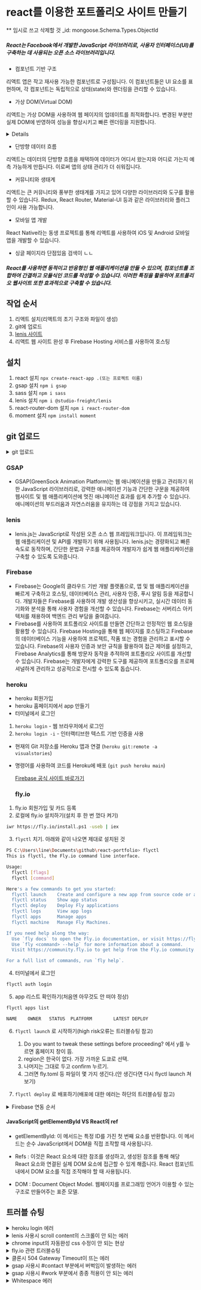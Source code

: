# react를 이용한 포트폴리오 사이트 만들기

\*\* 임시로 쓰고 삭제할 것
\_id: mongoose.Schema.Types.ObjectId

##### React는 Facebook에서 개발한 JavaScript 라이브러리로, 사용자 인터페이스(UI)를 구축하는 데 사용되는 오픈 소스 라이브러리입니다.

-   컴포넌트 기반 구조

리액트 앱은 작고 재사용 가능한 컴포넌트로 구성됩니다. 이 컴포넌트들은 UI 요소를 표현하며, 각 컴포넌트는 독립적으로 상태(state)와 렌더링을 관리할 수 있습니다.

-   가상 DOM(Virtual DOM)

리액트는 가상 DOM을 사용하여 웹 페이지의 업데이트를 최적화합니다. 변경된 부분만 실제 DOM에 반영하여 성능을 향상시키고 빠른 렌더링을 지원합니다.

<details>
<sub>실제 DOM(Document Object Model)에 대한 가벼운 복사본을 유지하고 이를 사용하여 효율적인 UI 업데이트를 달성하는 방법을 가리킵니다.</sub>

<sub>실제 DOM은 웹 페이지의 구조를 나타내며, 웹 페이지의 요소와 컨텐츠에 대한 프로그래밍적인 조작을 제공합니다. 하지만 실제 DOM은 변경사항을 적용하고 다시 렌더링하는 데 많은 비용과 시간이 소요됩니다. 특히 대규모 또는 동적인 웹 앱에서 이로 인해 성능 문제가 발생할 수 있습니다.</sub>

<sub>가상 DOM은 이러한 문제를 완화하기 위해 사용됩니다. 리액트에서는 가상 DOM을 사용하여 웹 페이지의 현재 상태를 나타내는 가벼운 복사본을 유지합니다. 컴포넌트의 상태 변경이 발생하면 가상 DOM에서 변경된 부분을 계산하고, 이 변경사항을 실제 DOM에 적용하기 전에 최적화된 방식으로 업데이트합니다. 이를 통해 렌더링 업데이트의 비용과 시간을 최소화하고 웹 앱의 성능을 향상시킵니다.</sub>

<sub>가상 DOM은 리액트의 성능 최적화 및 빠른 렌더링을 가능하게 하는 핵심 메커니즘 중 하나이며, 개발자가 웹 앱을 효율적으로 구축하고 유지할 수 있도록 도와줍니다.</sub>

</details>

-   단방향 데이터 흐름

리액트는 데이터의 단방향 흐름을 채택하여 데이터가 어디서 왔는지와 어디로 가는지 예측 가능하게 만듭니다. 이로써 앱의 상태 관리가 더 쉬워집니다.

-   커뮤니티와 생태계

리액트는 큰 커뮤니티와 풍부한 생태계를 가지고 있어 다양한 라이브러리와 도구를 활용할 수 있습니다. Redux, React Router, Material-UI 등과 같은 라이브러리와 플러그인이 사용 가능합니다.

-   모바일 앱 개발

React Native라는 동생 프로젝트를 통해 리액트를 사용하여 iOS 및 Android 모바일 앱을 개발할 수 있습니다.

-   싱글 페이지라 단점있음 검색이 ㄴㄴ

##### React를 사용하면 동적이고 반응형인 웹 애플리케이션을 만들 수 있으며, 컴포넌트를 조합하여 간결하고 모듈식인 코드를 작성할 수 있습니다. 이러한 특징을 활용하여 포트폴리오 웹사이트 또한 효과적으로 구축할 수 있습니다.

## 작업 순서

1. 리액트 설치(리액트의 초기 구조와 파일이 생성)
2. git에 업로드
3. [lenis 사이트](https://github.com/studio-freight/lenis)
4. 리액트 웹 사이트 완성 후 Firebase Hosting 서비스를 사용하여 호스팅

## 설치

1. react 설치 `npx create-react-app .(또는 프로젝트 이름)`
2. gsap 설치 `npm i gsap`
3. sass 설치 `npm i sass`
4. lenis 설치 `npm i @studio-freight/lenis`
5. react-router-dom 설치 `npm i react-router-dom`
6. moment 설치 `npm install moment`

## git 업로드

<details>
<summary>git 업로드</summary>

`git add .`

`git status`

`git commit -m "커밋제목"`

`git push -u origin main`

</details>

### GSAP

-   GSAP(GreenSock Animation Platform)는 웹 애니메이션을 만들고 관리하기 위한 JavaScript 라이브러리로, 강력한 애니메이션 기능과 간단한 구문을 제공하여 웹사이트 및 웹 애플리케이션에 멋진 애니메이션 효과를 쉽게 추가할 수 있습니다. 애니메이션의 부드러움과 자연스러움을 유지하는 데 강점을 가지고 있습니다.

### lenis

-   lenis.js는 JavaScript로 작성된 오픈 소스 웹 프레임워크입니다. 이 프레임워크는 웹 애플리케이션 및 API를 개발하기 위해 사용됩니다. lenis.js는 경량화되고 빠른 속도로 동작하며, 간단한 문법과 구조를 제공하여 개발자가 쉽게 웹 애플리케이션을 구축할 수 있도록 도와줍니다.

### Firebase

-   Firebase는 Google의 클라우드 기반 개발 플랫폼으로, 앱 및 웹 애플리케이션을 빠르게 구축하고 호스팅, 데이터베이스 관리, 사용자 인증, 푸시 알림 등을 제공합니다. 개발자들은 Firebase를 사용하여 개발 생산성을 향상시키고, 실시간 데이터 동기화와 분석을 통해 사용자 경험을 개선할 수 있습니다. Firebase는 서버리스 아키텍처를 채용하여 백엔드 관리 부담을 줄여줍니다.
-   Firebase를 사용하여 포트폴리오 사이트를 만들면 간단하고 안정적인 웹 호스팅을 활용할 수 있습니다. Firebase Hosting을 통해 웹 페이지를 호스팅하고 Firebase의 데이터베이스 기능을 사용하여 프로젝트, 작품 또는 경험을 관리하고 표시할 수 있습니다. Firebase의 사용자 인증과 보안 규칙을 활용하여 접근 제어를 설정하고, Firebase Analytics를 통해 방문자 동작을 추적하여 포트폴리오 사이트를 개선할 수 있습니다. Firebase는 개발자에게 강력한 도구를 제공하여 포트폴리오를 프로페셔널하게 관리하고 성공적으로 전시할 수 있도록 돕습니다.

### heroku

-   heroku 회원가입
-   heroku 홈페이지에서 app 만들기
-   터미널에서 로그인

1. `heroku login` - 웹 브라우저에서 로그인
2. `heroku login -i` - 인터랙티브한 텍스트 기반 인증을 사용

-   현재의 Git 저장소를 Heroku 앱과 연결 (`heroku git:remote -a visualstories`)
-   명령어를 사용하여 코드를 Heroku에 배포 (`git push heroku main`)

    [Firebase 공식 사이트 바로가기](https://console.firebase.google.com/?hl=ko)

    ### fly.io

1.  fly.io 회원가입 및 카드 등록
2.  로컬에 fly.io 설치하기(설치 후 한 번 껐다 켜기)

```bash
iwr https://fly.io/install.ps1 -useb | iex
```

3.  `flyctl` 치기. 아래와 같이 나오면 제대로 설치된 것

```bash
PS C:\Users\line\Documents\github\react-portfolio> flyctl
This is flyctl, the Fly.io command line interface.

Usage:
  flyctl [flags]
  flyctl [command]

Here's a few commands to get you started:
  flyctl launch    Create and configure a new app from source code or a Docker image
  flyctl status    Show app status
  flyctl deploy    Deploy Fly applications
  flyctl logs      View app logs
  flyctl apps      Manage apps
  flyctl machine   Manage Fly Machines.

If you need help along the way:
  Use `fly docs` to open the Fly.io documentation, or visit https://fly.io/docs.
  Use `fly <command> --help` for more information about a command.
  Visit https://community.fly.io to get help from the Fly.io community.

For a full list of commands, run `fly help`.
```

4.  터미널에서 로그인

```bash
flyctl auth login
```

5.  app 리스트 확인하기(처음엔 아무것도 안 떠야 정상)

```bash
flyctl apps list

NAME    OWNER   STATUS  PLATFORM        LATEST DEPLOY
```

6.  `flyctl launch` 로 시작하기(high risk오류는 트러블슈팅 참고)

    1.  Do you want to tweak these settings before proceeding? 에서 y를 누르면 홈페이지 창이 뜸.
    2.  region은 한국이 없다. 가장 가까운 도쿄로 선택.
    3.  나머지는 그대로 두고 confirm 누르기.
    4.  그러면 fly.toml 등 파일이 몇 가지 생긴다.(안 생긴다면 다시 flyctl launch 쳐보기)

7.  `flyctl deploy` 로 배포하기(배포에 대한 에러는 하단의 트러블슈팅 참고)

<details>
<summary>Firebase 연동 순서</summary>
   
1. Firebase에서 프로젝트 생성
   
2. 터미널 사용
   
   `firebase login` 후 `Y`
   
   `firebase init` 후 `Y`
   
   해당하는 옵션 선택
   
   `firebase deploy`
</details>

#### JavaScript의 getElementById VS React의 ref

-   getElementById: 이 메서드는 특정 ID를 가진 첫 번째 요소를 반환합니다. 이 메서드는 순수 JavaScript에서 DOM을 직접 조작할 때 사용됩니다.

-   Refs : 이것은 React 요소에 대한 참조를 생성하고, 생성된 참조를 통해 해당 React 요소와 연결된 실제 DOM 요소에 접근할 수 있게 해줍니다. React 컴포넌트 내에서 DOM 요소를 직접 조작해야 할 때 사용됩니다.

-   DOM : Document Object Model. 웹페이지를 프로그래밍 언어가 이용할 수 있는 구조로 만들어주는 표준 모델.

## 트러블 슈팅

<details>
<summary>heroku login 에러</summary>
Multi-Factor Authentication(MFA)가 활성화되어 있는 계정으로 로그인하려고 하는데, 기본 인증 방법(이메일과 비밀번호)으로는 지원되지 않습니다.   
대신 API 액세스를 위한 권한 부여 토큰을 생성해야 합니다.   
   
```bash
$ heroku login -i
heroku: Enter your login credentials
Email [wow_ki12@naver.com]: 
Password: **********
 »   Error: Your account has MFA enabled; API requests using basic authentication 
 »   with email and password are not supported. Please generate an authorization  
 »   token for API access.
 »
 »   Error ID: vaas_enrolled
 ```
 
해결방법   
1. Heroku 계정 설정 페이지에서 "API" 탭을 클릭하여 API Key를 생성.
2. 생성된 API Key를 복사.
3. 명령 프롬프트에서 heroku login -i 명령어를 실행할 때 이메일에는 Heroku 계정 이메일을 입력하고, 비밀번호 대신에 복사한 API Key를 입력.
</details>

<details>
<summary>lenis 사용시 scroll content의 스크롤이 안 되는 에러</summary>
lenis를 사용하면 내부 스크롤 컨텐츠의 스크롤의 휠이 막혀있다.
해결하기위해서 lenis 깃허브에 있는 문서를 참고했다.

[lenis 깃허브](https://github.com/studio-freight/lenis)

해결방법

1. 스크롤을 사용하고자 하는 요소에 `data-lenis-prevent-wheel` 을 붙여준다.

```js
<div data-lenis-prevent-wheel>scroll content</div>
```

2. css에 해당 요소의 하위요소로 밑의 코드를 붙여준다.

```css
.lenis.lenis-smooth [data-lenis-prevent] {
    overscroll-behavior: contain;
}
```

</details>

<details>
<summary>chrome input의 자동완성 css 수정이 안 되는 현상</summary>
chrome 브라우저에서는 input에 자동완성을 통해 입력하면 자동으로 input의 배경색, 글자색이 변경됩니다.
이는 chrome 브라우저의 기본설정이 다음과 같이 설정되어있기 때문입니다.
브라우저별로 기본 사용자 스타일이 적용되어 있는데 이 경우 !important 로 적용되어 있기 때문에 아무리 :autofill 을 이용해 제어하려고 해도 제어가 되지 않습니다.

```scss
input:-internal-autofill-selected {
    appearance: menulist-button;
    background-image: none !important;
    background-color: -internal-light-dark(
        rgb(232, 240, 254),
        rgba(70, 90, 126, 0.4)
    ) !important;
    color: -internal-light-dark(black, white) !important;
}
```

:autofill 은 hover, active 등과 같이 선택자에 추가하는 의사 클래스로, input 요소의 값이 자동으로 채워질 때 동작합니다.

해결방법

```scss
&:-webkit-autofill,
&:-webkit-autofill:hover,
&:-webkit-autofill:focus,
&:-webkit-autofill:active {
    transition: background-color 5000s ease-in-out 0s;
    -webkit-transition: background-color 9999s ease-out;
    -webkit-box-shadow: 0 0 0px 1000px #000000 inset !important;
    -webkit-text-fill-color: #ffffff !important;
}
```

[참고 사이트](https://happytape.tistory.com/41)

</details>

<details>
<summary>fly.io 관련 트러블슈팅</summary>

-   fly.io 런치 시 high risk 뜨는 오류 해결방법

```bash
Your account has been marked as high risk. Please go to https://fly.io/high-risk-unlock to verify your account.
```

해결방법 - 터미널에 나와있는 대로 `https://fly.io/high-risk-unlock`에서 계정을 unlock 해주면 됨. 카드를 선택하라고 나와있는데 언락만으로 결제가 되는 게 아니니 안심.


-   failed to fetch an image or build from source 에러

```bash
Error: failed to fetch an image or build from source: app does not have a Dockerfile or buildpacks configured. See https://fly.io/docs/reference/configuration/#the-build-section
```
해결방법 -

</details>

<details>
<summary>클론시 504 Gateway Timeout이 뜨는 에러</summary>
504 Gateway Timeout 에러는 클라이언트가 요청을 보내고 있는 서버가 프록시 서버나 게이트웨이로부터 응답을 기다리는 동안에 시간 제한(timeout)이 초과되었을 때 발생합니다. 이는 서버가 요청을 처리하는 데에 너무 많은 시간이 걸려서 발생할 수 있습니다.

해결방법 - client와 server에서 npm install을 하고 껐다 켜니 해결.
</details>

<details>
<summary>gsap 사용시 #contact 부분에서 버벅임이 발생하는 에러</summary>
스크롤을 내리다보면 #contact 부분에서 이유를 알 수 없는 버벅임이 발생한다.
이는 lenis를 끄면 사라지는데 아마 gsap와 lenis의 충돌로 인한 오류로 추청 됨.

해결방법 -

</details>

<details>
<summary>gsap 사용시 #work 부분에서 종종 적용이 안 되는 에러</summary>
새로고침 혹은 반응형 체크를 하는 중에 종종 gsap에 설정해놓은 height값(100vh)이 css의 값(300vh)으로 보여 화면이 깨지는 현상이 나타남.
해결방법

</details>

<details>
<summary>Whitespace 에러</summary>
유닉스 시스템에서는 한 줄의 끝이 LF(Line Feed)로 이루어지는 반면,
윈도우에서는 줄 하나가 CR(Carriage Return)과 LF, 즉 CRLF로 이루어지는데
Git이 이 둘 중 어느 쪽으로 선택할지 혼란이 온 것이다.

해결방법

`git config --global core.autocrlf true` // 시스템 전체에 적용
⠀
`git config core.autocrlf true` // 해당 프로젝트에만 적용

</details>
